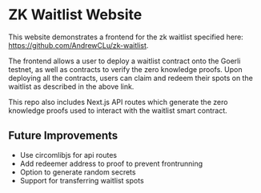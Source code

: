 # ZK Waitlist Website

This website demonstrates a frontend for the zk waitlist specified here: https://github.com/AndrewCLu/zk-waitlist. 

The frontend allows a user to deploy a waitlist contract onto the Goerli testnet, as well as contracts to verify the zero knowledge proofs. Upon deploying all the contracts, users can claim and redeem their spots on the waitlist as described in the above link. 

This repo also includes Next.js API routes which generate the zero knowledge proofs used to interact with the waitlist smart contract. 

## Future Improvements
- Use circomlibjs for api routes
- Add redeemer address to proof to prevent frontrunning
- Option to generate random secrets
- Support for transferring waitlist spots